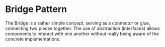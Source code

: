 # Bridge Pattern

The Bridge is a rather simple concept, serving as a connector or glue, connecting two pieces together. The use of abstraction (interfaces) allows components to interact with one another without really being aware of the concrete implementations.

